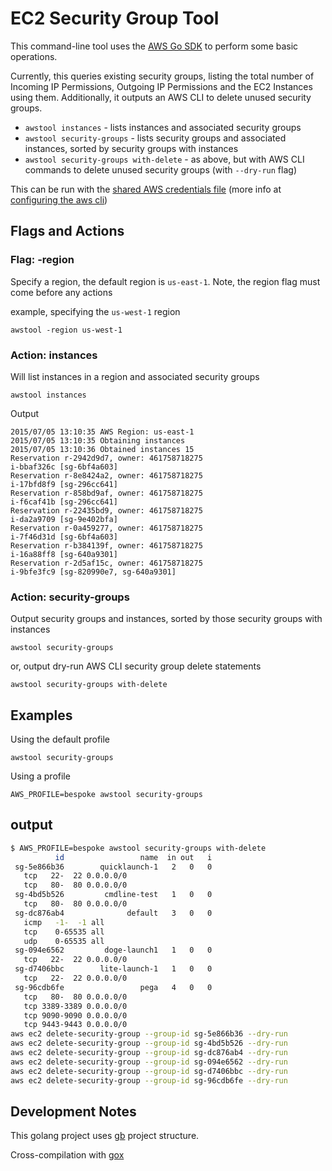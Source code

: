 # EC2 Security Group Tool

This command-line tool uses the [AWS Go SDK](https://github.com/aws/aws-sdk-go/wiki/Getting-Started-Credentials) to perform some basic operations.

Currently, this queries existing security groups, listing the total number of Incoming IP Permissions, Outgoing IP Permissions and the EC2 Instances using them. Additionally, it outputs an AWS CLI to delete unused security groups.

* `awstool instances` - lists instances and associated security groups
* `awstool security-groups` - lists security groups and associated instances, sorted by security groups with instances
* `awstool security-groups with-delete` - as above, but with AWS CLI commands to delete unused security groups (with `--dry-run` flag)

This can be run with the [shared AWS credentials file](https://github.com/aws/aws-sdk-go/wiki/Getting-Started-Credentials) (more info at [configuring the aws cli](http://docs.aws.amazon.com/cli/latest/userguide/cli-chap-getting-started.html))


## Flags and Actions

### Flag: -region

Specify a region, the default region is `us-east-1`. Note, the region flag must come before any actions

example, specifying the `us-west-1` region

```
awstool -region us-west-1
```

### Action: instances

Will list instances in a region and associated security groups

```
awstool instances
```

Output
```
2015/07/05 13:10:35 AWS Region: us-east-1
2015/07/05 13:10:35 Obtaining instances
2015/07/05 13:10:36 Obtained instances 15
Reservation r-2942d9d7, owner: 461758718275
i-bbaf326c [sg-6bf4a603]
Reservation r-8e8424a2, owner: 461758718275
i-17bfd8f9 [sg-296cc641]
Reservation r-858bd9af, owner: 461758718275
i-f6caf41b [sg-296cc641]
Reservation r-22435bd9, owner: 461758718275
i-da2a9709 [sg-9e402bfa]
Reservation r-0a459277, owner: 461758718275
i-7f46d31d [sg-6bf4a603]
Reservation r-b384139f, owner: 461758718275
i-16a88ff8 [sg-640a9301]
Reservation r-2d5af15c, owner: 461758718275
i-9bfe3fc9 [sg-820990e7, sg-640a9301]
```

### Action: security-groups

Output security groups and instances, sorted by those security groups with instances
```
awstool security-groups
```

or, output dry-run AWS CLI security group delete statements

```
awstool security-groups with-delete
```


## Examples

Using the default profile

```
awstool security-groups
```

Using a profile

```
AWS_PROFILE=bespoke awstool security-groups
```

## output

```bash
$ AWS_PROFILE=bespoke awstool security-groups with-delete
          id                 name  in out   i
 sg-5e866b36        quicklaunch-1   2   0   0
   tcp   22-  22 0.0.0.0/0
   tcp   80-  80 0.0.0.0/0
 sg-4bd5b526         cmdline-test   1   0   0
   tcp   80-  80 0.0.0.0/0
 sg-dc876ab4              default   3   0   0
   icmp   -1-  -1 all
   tcp    0-65535 all
   udp    0-65535 all
 sg-094e6562         doge-launch1   1   0   0
   tcp   22-  22 0.0.0.0/0
 sg-d7406bbc        lite-launch-1   1   0   0
   tcp   22-  22 0.0.0.0/0
 sg-96cdb6fe                 pega   4   0   0
   tcp   80-  80 0.0.0.0/0
   tcp 3389-3389 0.0.0.0/0
   tcp 9090-9090 0.0.0.0/0
   tcp 9443-9443 0.0.0.0/0
aws ec2 delete-security-group --group-id sg-5e866b36 --dry-run
aws ec2 delete-security-group --group-id sg-4bd5b526 --dry-run
aws ec2 delete-security-group --group-id sg-dc876ab4 --dry-run
aws ec2 delete-security-group --group-id sg-094e6562 --dry-run
aws ec2 delete-security-group --group-id sg-d7406bbc --dry-run
aws ec2 delete-security-group --group-id sg-96cdb6fe --dry-run
 ```


## Development Notes

 This golang project uses [gb](http://getgb.io) project structure.

 Cross-compilation with [gox](https://github.com/mitchellh/gox)
